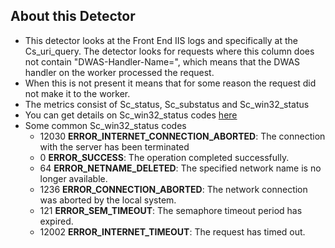 ## About this Detector

* This detector looks at the Front End IIS logs and specifically at the Cs_uri_query. The detector looks for requests where this column does not contain "DWAS-Handler-Name=", which means that the DWAS handler on the worker processed the request. 
* When this is not present it means that for some reason the request did not make it to the worker.
* The metrics consist of Sc_status, Sc_substatus and Sc_win32_status
* You can get details on Sc_win32_status codes [here](https://msdn.microsoft.com/en-us/library/ms681381.aspx) 
* Some common Sc_win32_status codes
  * 12030 **ERROR_INTERNET_CONNECTION_ABORTED**: The connection with the server has been terminated
  * 0 **ERROR_SUCCESS**: The operation completed successfully.
  * 64 **ERROR_NETNAME_DELETED**: The specified network name is no longer available.
  * 1236 **ERROR_CONNECTION_ABORTED**: The network connection was aborted by the local system.
  * 121 **ERROR_SEM_TIMEOUT**: The semaphore timeout period has expired.
  * 12002 **ERROR_INTERNET_TIMEOUT**: The request has timed out.

